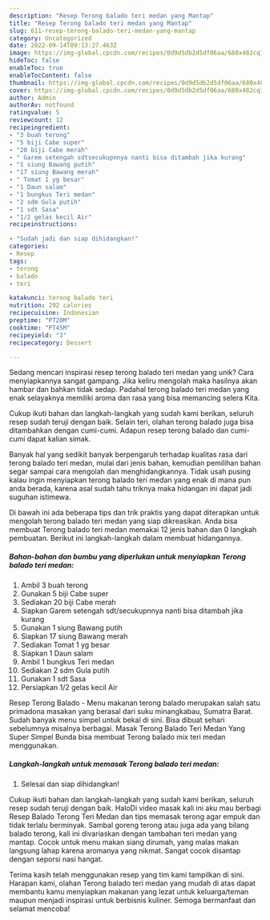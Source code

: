 ```yaml
---
description: "Resep Terong balado teri medan yang Mantap"
title: "Resep Terong balado teri medan yang Mantap"
slug: 611-resep-terong-balado-teri-medan-yang-mantap
category: Uncategorized
date: 2022-09-14T09:13:27.463Z
image: https://img-global.cpcdn.com/recipes/0d9d5db2d5df06aa/680x482cq70/terong-balado-teri-medan-foto-resep-utama.jpg
hideToc: false
enableToc: true
enableTocContent: false
thumbnail: https://img-global.cpcdn.com/recipes/0d9d5db2d5df06aa/680x482cq70/terong-balado-teri-medan-foto-resep-utama.jpg
cover: https://img-global.cpcdn.com/recipes/0d9d5db2d5df06aa/680x482cq70/terong-balado-teri-medan-foto-resep-utama.jpg
author: Admin
authorAv: notfound
ratingvalue: 5
reviewcount: 12
recipeingredient:
- "3 buah terong"
- "5 biji Cabe super"
- "20 biji Cabe merah"
- " Garem setengah sdtsecukupnnya nanti bisa ditambah jika kurang"
- "1 siung Bawang putih"
- "17 siung Bawang merah"
- " Tomat 1 yg besar"
- "1 Daun salam"
- "1 bungkus Teri medan"
- "2 sdm Gula putih"
- "1 sdt Sasa"
- "1/2 gelas kecil Air"
recipeinstructions:

- "Sudah jadi dan siap dihidangkan!"
categories:
- Resep
tags:
- terong
- balado
- teri

katakunci: terong balado teri 
nutrition: 292 calories
recipecuisine: Indonesian
preptime: "PT20M"
cooktime: "PT45M"
recipeyield: "3"
recipecategory: Dessert

---
```





Sedang mencari inspirasi resep terong balado teri medan yang unik? Cara menyiapkannya sangat gampang. Jika keliru mengolah maka hasilnya akan hambar dan bahkan tidak sedap. Padahal terong balado teri medan yang enak selayaknya memiliki aroma dan rasa yang bisa memancing selera Kita.





Cukup ikuti bahan dan langkah-langkah yang sudah kami berikan, seluruh resep sudah teruji dengan baik. Selain teri, olahan terong balado juga bisa ditambahkan dengan cumi-cumi. Adapun resep terong balado dan cumi-cumi dapat kalian simak.

Banyak hal yang sedikit banyak berpengaruh terhadap kualitas rasa dari terong balado teri medan, mulai dari jenis bahan, kemudian pemilihan bahan segar sampai cara mengolah dan menghidangkannya. Tidak usah pusing kalau ingin menyiapkan terong balado teri medan yang enak di mana pun anda berada, karena asal sudah tahu triknya maka hidangan ini dapat jadi suguhan istimewa.






Di bawah ini ada beberapa tips dan trik praktis yang dapat diterapkan untuk mengolah terong balado teri medan yang siap dikreasikan. Anda bisa membuat Terong balado teri medan memakai 12 jenis bahan dan 0 langkah pembuatan. Berikut ini langkah-langkah dalam membuat hidangannya.

<!--inarticleads1-->

##### Bahan-bahan dan bumbu yang diperlukan untuk menyiapkan Terong balado teri medan:

1. Ambil 3 buah terong
1. Gunakan 5 biji Cabe super
1. Sediakan 20 biji Cabe merah
1. Siapkan  Garem setengah sdt/secukupnnya nanti bisa ditambah jika kurang
1. Gunakan 1 siung Bawang putih
1. Siapkan 17 siung Bawang merah
1. Sediakan  Tomat 1 yg besar
1. Siapkan 1 Daun salam
1. Ambil 1 bungkus Teri medan
1. Sediakan 2 sdm Gula putih
1. Gunakan 1 sdt Sasa
1. Persiapkan 1/2 gelas kecil Air


Resep Terong Balado - Menu makanan terong balado merupakan salah satu primadona masakan yang berasal dari suku minangkabau, Sumatra Barat. Sudah banyak menu simpel untuk bekal di sini. Bisa dibuat sehari sebelumnya misalnya berbagai. Masak Terong Balado Teri Medan Yang Super Simpel Bunda bisa membuat Terong balado mix teri medan menggunakan. 

<!--inarticleads2-->

##### Langkah-langkah untuk memasak Terong balado teri medan:


1. Selesai dan siap dihidangkan!

Cukup ikuti bahan dan langkah-langkah yang sudah kami berikan, seluruh resep sudah teruji dengan baik. HaloDi video masak kali ini aku mau berbagi Resep Balado Terong Teri Medan dan tips memasak terong agar empuk dan tidak terlalu berminyak. Sambal goreng terong atau juga ada yang bilang balado terong, kali ini divariaskan dengan tambahan teri medan yang mantap. Cocok untuk menu makan siang dirumah, yang malas makan langsung lahap karena aromanya yang nikmat. Sangat cocok disantap dengan seporsi nasi hangat. 

Terima kasih telah menggunakan resep yang tim kami tampilkan di sini. Harapan kami, olahan Terong balado teri medan yang mudah di atas dapat membantu kamu menyiapkan makanan yang lezat untuk keluarga/teman maupun menjadi inspirasi untuk berbisnis kuliner. Semoga bermanfaat dan selamat mencoba!
